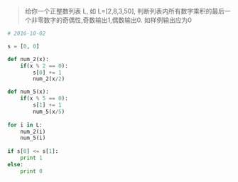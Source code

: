 > 	给你一个正整数列表 L, 如 L=[2,8,3,50], 判断列表内所有数字乘积的最后一个非零数字的奇偶性,奇数输出1,偶数输出0. 如样例输出应为0

``` python
# 2016-10-02

s = [0, 0]

def num_2(x):
    if(x % 2 == 0):
        s[0] += 1
        num_2(x/2)

def num_5(x):
    if(x % 5 == 0):
        s[1] += 1
        num_5(x/5)       
    
for i in L:
    num_2(i)
    num_5(i)
    
if s[0] <= s[1]:
    print 1
else:
    print 0
```
